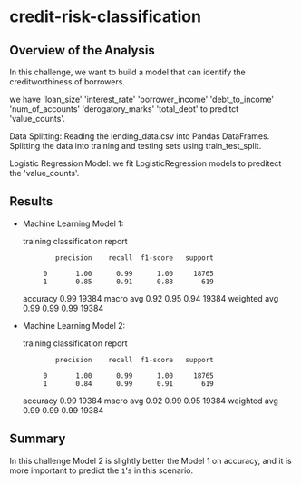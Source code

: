# credit-risk-classification

## Overview of the Analysis
In this challenge, we want to build a model that can identify the creditworthiness of borrowers.

we have 'loan_size'	'interest_rate'	'borrower_income'	'debt_to_income'	'num_of_accounts'	'derogatory_marks'	'total_debt'	to preditct 'value_counts'.

Data Splitting: 
Reading the lending_data.csv into Pandas DataFrames.
Splitting the data into training and testing sets using train_test_split.

Logistic Regression Model:
we fit LogisticRegression models to preditect the 'value_counts'.

## Results

* Machine Learning Model 1:

  training classification report

              precision    recall  f1-score   support

           0       1.00      0.99      1.00     18765
           1       0.85      0.91      0.88       619

    accuracy                           0.99     19384
   macro avg       0.92      0.95      0.94     19384
weighted avg       0.99      0.99      0.99     19384

* Machine Learning Model 2:

  training classification report

              precision    recall  f1-score   support

           0       1.00      0.99      1.00     18765
           1       0.84      0.99      0.91       619

    accuracy                           0.99     19384
   macro avg       0.92      0.99      0.95     19384
weighted avg       0.99      0.99      0.99     19384


## Summary

In this challenge Model 2 is slightly better the Model 1 on accuracy, and it is more important to predict the `1`'s in this scenario.
